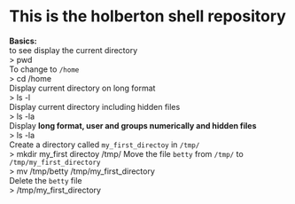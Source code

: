 # This is the holberton shell repository 

**Basics:**   
	to see display the current directory   
	> pwd     
	To change to `/home`   
	> cd /home      
	Display current directory on long format   
	> ls -l     
	Display current directory including hidden files  
	> ls -la  
	Display **long format, user and groups numerically and hidden files**   
	> ls -la    
	Create a directory called `my_first_directoy` in `/tmp/`  
	> mkdir my_first directoy /tmp/
	Move the file `betty` from `/tmp/` to `/tmp/my_first_directory`  
	> mv /tmp/betty /tmp/my_first_directory  
	Delete the `betty` file   
	> /tmp/my_first_directory

